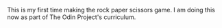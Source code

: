 This is my first time making the rock paper scissors game. I am doing this now as part of The Odin Project's curriculum.